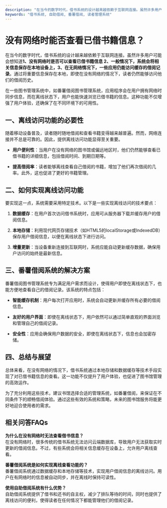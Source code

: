 ```yaml
---
description: "在当今的数字时代，借书系统的设计越来越依赖于互联网连接。虽然许多用户可能会想知道**1、没有网络时是否可以查看已借书籍信息 2、一般情况下，系统会将相关信息保存在本地设备上，3、在无网络情况下，一些应用仍能访问缓存的借阅记录**。通过将重要信息保存在本地，即使在没有网络的情况下，读者仍然能够访问他们的借阅历史。"
keywords: "借书系统, 自助借阅, 番薯借阅, 读者管理系统"
---
```

# 没有网络时能否查看已借书籍信息？

在当今的数字时代，借书系统的设计越来越依赖于互联网连接。虽然许多用户可能会想知道**1、没有网络时是否可以查看已借书籍信息 2、一般情况下，系统会将相关信息保存在本地设备上，3、在无网络情况下，一些应用仍能访问缓存的借阅记录**。通过将重要信息保存在本地，即使在没有网络的情况下，读者仍然能够访问他们的借阅历史。

在一些图书管理系统中，如番薯借阅图书管理系统，应用程序会在用户拥有网络时同步信息，而在离线状态下，用户也能快速浏览已借书籍的信息。这种功能不仅增强了用户体验，还确保了在不同环境下的可用性。

## **一、离线访问功能的必要性**

随着移动设备普及，读者随时随地借阅和查看书籍变得越来越普遍。然而，网络连接并不总是可靠的。因此，提供离线访问功能显得至关重要。

- **用户便利性**：当用户在没有网络的图书馆或偏远地区时，他们仍然能够查看已借书籍的详细信息，包括借阅时间、到期日期等。
  
- **提高借阅率**：读者能够离线查看自己借阅的书籍，增加了他们再次借阅的几率。此外，这也促进了更好的书籍管理。

## **二、如何实现离线访问功能**

要实现这一点，系统需要采用特定技术。以下是一些实现离线访问的技术要点：

1. **数据缓存**：在用户首次访问借书系统时，应用可从服务器下载并缓存用户的借阅信息。
   
2. **本地存储**：利用现代网页存储技术（如HTML5的localStorage或IndexedDB）保存用户借阅信息，以便在离线状态下进行访问。

3. **增量更新**：当设备重新连接到互联网时，系统应能自动更新缓存数据，确保用户访问的始终是最新信息。

## **三、番薯借阅系统的解决方案**

番薯借阅图书管理系统专为满足用户需求而设计，使得用户即使在离线状态下，也能方便地查看自己的借阅记录。该系统的特点包括：

- **智能缓存机制**：用户每次打开应用时，系统会自动更新并缓存所有必要的借阅信息。

- **友好的用户界面**：即使在离线状态下，用户依然可以通过简单直观的界面浏览和管理自己的借阅记录。

- **安全性**：应用会确保用户数据的安全，即使在离线状态下，信息也会加密存储。

## **四、总结与展望**

总体来看，在没有网络的情况下，借书系统通过本地存储和数据缓存等技术手段实现了对已借书籍信息的查看。这一功能不仅提升了用户体验，也促进了图书馆管理的高效运作。

为了充分利用这些技术，建议书馆选择合适的管理系统，如番薯借阅，来保证在不同条件下的顺畅借阅体验。通过这些有效的系统和策略，未来的图书馆服务将能更好地迎合使用者的需求。 

## 相关问答FAQs

**为什么在没有网络时无法查看借书信息？**  
在没有网络时，很多传统的借书系统无法访问云端数据库，导致用户无法获取实时更新的借阅信息。不过，有些系统会将相关信息缓存在设备上，允许用户离线查看。

**番薯借阅系统是如何实现离线查看功能的？**  
番薯借阅系统通过数据缓存和本地存储等技术，实现用户借阅信息的离线访问。用户在有网络时的信息被自动同步，并在离线时保持可读性。

**使用自助借阅系统有什么优势？**  
自助借阅系统提供了借书和还书的自主权，减少了排队等待的时间，同时也提供了离线访问的便利，使得读者在任何情况下都能管理他们的借阅记录。
